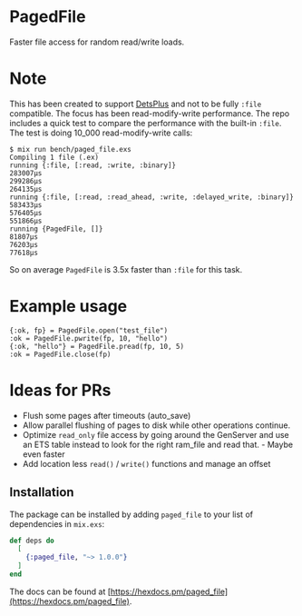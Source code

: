 # PagedFile

Faster file access for random read/write loads. 

# Note

This has been created to support [DetsPlus](https://github.com/dominicletz/dets_plus) and not to be fully `:file` compatible. The focus has been read-modify-write performance. The repo includes a quick test to compare the performance with the built-in `:file`. The test is doing 10_000 read-modify-write calls:

```
$ mix run bench/paged_file.exs 
Compiling 1 file (.ex)
running {:file, [:read, :write, :binary]}
283007μs
299286μs
264135μs
running {:file, [:read, :read_ahead, :write, :delayed_write, :binary]}
583433μs
576405μs
551866μs
running {PagedFile, []}
81807μs
76203μs
77618μs
```

So on average `PagedFile` is 3.5x faster than `:file` for this task.

# Example usage

```
{:ok, fp} = PagedFile.open("test_file")
:ok = PagedFile.pwrite(fp, 10, "hello")
{:ok, "hello"} = PagedFile.pread(fp, 10, 5)
:ok = PagedFile.close(fp)
```

# Ideas for PRs

- Flush some pages after timeouts (auto_save)
- Allow parallel flushing of pages to disk while other operations continue.
- Optimize `read_only` file access by going around the GenServer and use an ETS table instead to look for the right ram_file and read that. - Maybe even faster
- Add location less `read()` / `write()` functions and manage an offset

## Installation

The package can be installed by adding `paged_file` to your list of dependencies in `mix.exs`:

```elixir
def deps do
  [
    {:paged_file, "~> 1.0.0"}
  ]
end
```

The docs can be found at [https://hexdocs.pm/paged_file](https://hexdocs.pm/paged_file).

